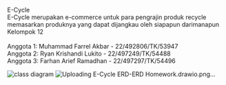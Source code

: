 E-Cycle <br/>
E-Cycle merupakan e-commerce untuk para pengrajin produk recycle memasarkan produknya yang dapat dijangkau oleh siapapun darimanapun <br/>
Kelompok 12<br/>
<br/>
Anggota 1: Muhammad Farrel Akbar - 22/492806/TK/53947<br/>
Anggota 2: Ryan Krishandi Lukito - 22/497249/TK/54488<br/>
Anggota 3: Farhan Arief Ramadhan - 22/497297/TK/54496<br/>

![class diagram](https://github.com/user-attachments/assets/a5a2fde8-71bd-4bfe-a215-49cf533d2a7a)
![Uploading E-Cycle ERD-ERD Homework.drawio.png…]()
